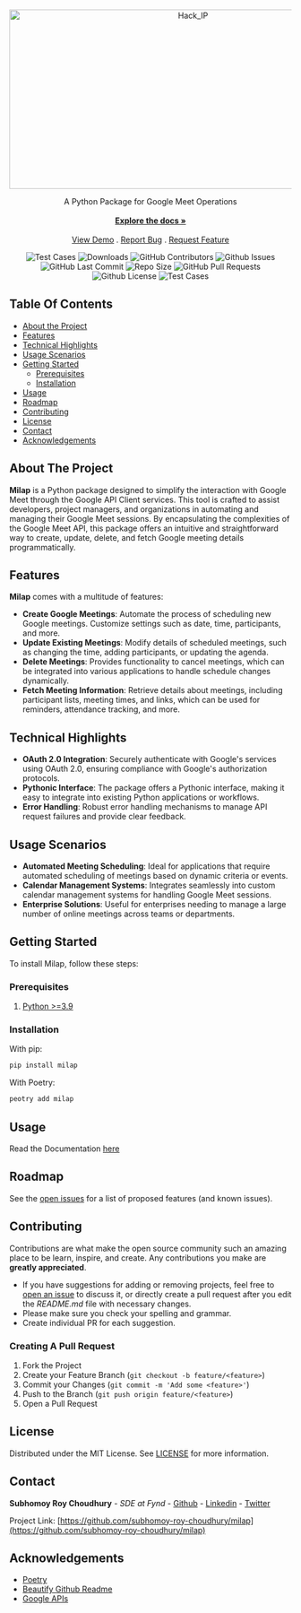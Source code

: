 <br/>
<p align="center">
  <a href="https://github.com/subhomoy-roy-choudhury/milap">
    <img src="https://socialify.git.ci/subhomoy-roy-choudhury/milap/image?description=1&descriptionEditable=A%20Python%20Package%20for%20Google%20Meet%20Operations&font=Source%20Code%20Pro&forks=1&issues=1&language=1&name=1&owner=1&pattern=Circuit%20Board&pulls=1&stargazers=1&theme=Dark" alt="Hack_IP" width="640" height="320" />
  </a>

  <!-- <h3 align="center">Hack IP</h3> -->

  <p align="center">
    A Python Package for Google Meet Operations
    <br/>
    <br/>
    <a href="https://github.com/subhomoy-roy-choudhury/milap"><strong>Explore the docs »</strong></a>
    <br/>
    <br/>
    <a href="https://github.com/subhomoy-roy-choudhury/milap">View Demo</a>
    .
    <a href="https://github.com/subhomoy-roy-choudhury/milap/issues">Report Bug</a>
    .
    <a href="https://github.com/subhomoy-roy-choudhury/milap/issues">Request Feature</a>
  </p>
</p>

<p align="center">
    <img alt="Test Cases" src="https://github.com/subhomoy-roy-choudhury/milap/actions/workflows/main.yml/badge.svg" />
    <img alt="Downloads" src="https://img.shields.io/github/downloads/subhomoy-roy-choudhury/milap/total" />
    <img alt="GitHub Contributors" src="https://img.shields.io/github/contributors/subhomoy-roy-choudhury/milap?color=dark-green" />
    <img alt="Github Issues" src="https://img.shields.io/github/issues/subhomoy-roy-choudhury/milap" />
    <img alt="GitHub Last Commit" src="https://img.shields.io/github/last-commit/subhomoy-roy-choudhury/milap" />
    <img alt="Repo Size" src="https://img.shields.io/github/repo-size/subhomoy-roy-choudhury/milap" />
    <img alt="GitHub Pull Requests" src="https://img.shields.io/github/issues-pr/subhomoy-roy-choudhury/milap" />
    <img alt="Github License" src="https://img.shields.io/github/license/subhomoy-roy-choudhury/milap" />
    <img alt="Test Cases" src="https://github.com/subhomoy-roy-choudhury/milap/actions/workflows/publish.yml/badge.svg" />


</p>

## Table Of Contents

* [About the Project](#about-the-project)
* [Features](#features)
* [Technical Highlights](#technical-highlights)
* [Usage Scenarios](#usage-scenarios)
* [Getting Started](#getting-started)
  * [Prerequisites](#prerequisites)
  * [Installation](#installation)
* [Usage](#usage)
* [Roadmap](#roadmap)
* [Contributing](#contributing)
* [License](#license)
* [Contact](#contact)
* [Acknowledgements](#acknowledgements)

## About The Project

**Milap** is a Python package designed to simplify the interaction with Google Meet through the Google API Client services. This tool is crafted to assist developers, project managers, and organizations in automating and managing their Google Meet sessions. By encapsulating the complexities of the Google Meet API, this package offers an intuitive and straightforward way to create, update, delete, and fetch Google meeting details programmatically.

## Features

**Milap** comes with a multitude of features:

- **Create Google Meetings**: Automate the process of scheduling new Google meetings. Customize settings such as date, time, participants, and more.
- **Update Existing Meetings**: Modify details of scheduled meetings, such as changing the time, adding participants, or updating the agenda.
- **Delete Meetings**: Provides functionality to cancel meetings, which can be integrated into various applications to handle schedule changes dynamically.
- **Fetch Meeting Information**: Retrieve details about meetings, including participant lists, meeting times, and links, which can be used for reminders, attendance tracking, and more.

## Technical Highlights

- **OAuth 2.0 Integration**: Securely authenticate with Google's services using OAuth 2.0, ensuring compliance with Google's authorization protocols.
- **Pythonic Interface**: The package offers a Pythonic interface, making it easy to integrate into existing Python applications or workflows.
- **Error Handling**: Robust error handling mechanisms to manage API request failures and provide clear feedback.

## Usage Scenarios

- **Automated Meeting Scheduling**: Ideal for applications that require automated scheduling of meetings based on dynamic criteria or events.
- **Calendar Management Systems**: Integrates seamlessly into custom calendar management systems for handling Google Meet sessions.
- **Enterprise Solutions**: Useful for enterprises needing to manage a large number of online meetings across teams or departments.

## Getting Started

To install Milap, follow these steps:

### Prerequisites

1. [Python >=3.9](https://www.python.org/)

### Installation

With pip:

```sh
pip install milap
```

With Poetry:

```sh
peotry add milap
```

## Usage

Read the Documentation [here](https://github.com/subhomoy-roy-choudhury/milap/blob/master/example/sample.py)


## Roadmap

See the [open issues](https://github.com/subhomoy-roy-choudhury/milap/issues) for a list of proposed features (and known issues).

## Contributing

Contributions are what make the open source community such an amazing place to be learn, inspire, and create. Any contributions you make are **greatly appreciated**.
* If you have suggestions for adding or removing projects, feel free to [open an issue](https://github.com/subhomoy-roy-choudhury/milap/issues/new) to discuss it, or directly create a pull request after you edit the *README.md* file with necessary changes.
* Please make sure you check your spelling and grammar.
* Create individual PR for each suggestion.

### Creating A Pull Request

1. Fork the Project
2. Create your Feature Branch (`git checkout -b feature/<feature>`)
3. Commit your Changes (`git commit -m 'Add some <feature>'`)
4. Push to the Branch (`git push origin feature/<feature>`)
5. Open a Pull Request

## License

Distributed under the MIT License. See [LICENSE](https://github.com/subhomoy-roy-choudhury/milap/blob/master/LICENSE) for more information.

## Contact
**Subhomoy Roy Choudhury** - *SDE at Fynd* - [Github](https://src-portfolio.oderna.in/link/GITHUB) - [Linkedin](https://src-portfolio.oderna.in/link/LINKEDIN) - [Twitter](https://src-portfolio.oderna.in/link/TWITTER)

Project Link: [https://github.com/subhomoy-roy-choudhury/milap](https://github.com/subhomoy-roy-choudhury/milap)

## Acknowledgements

* [Poetry](https://www.poetryfoundation.org/)
* [Beautify Github Readme](https://github.com/rzashakeri/beautify-github-profile)
* [Google APIs](https://developers.google.com/apis-explorer)

